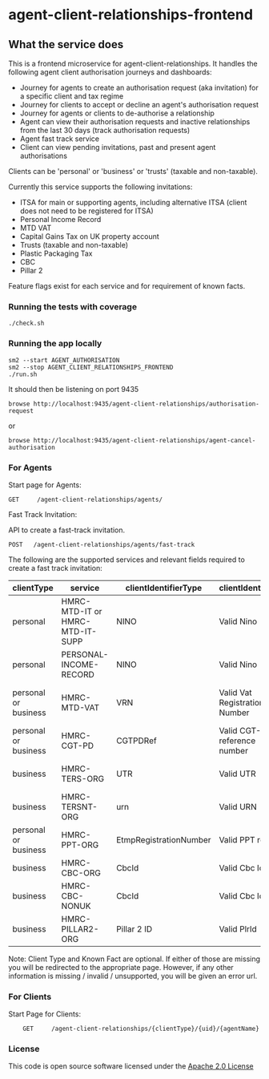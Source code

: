 
# agent-client-relationships-frontend

## What the service does
This is a frontend microservice for agent-client-relationships. It handles the following agent client authorisation journeys and dashboards:

- Journey for agents to create an authorisation request (aka invitation) for a specific client and tax regime
- Journey for clients to accept or decline an agent's authorisation request
- Journey for agents or clients to de-authorise a relationship
- Agent can view their authorisation requests and inactive relationships from the last 30 days (track authorisation requests)
- Agent fast track service
- Client can view pending invitations, past and present agent authorisations

Clients can be 'personal' or 'business' or 'trusts' (taxable and non-taxable).

Currently this service supports the following invitations:
- ITSA for main or supporting agents, including alternative ITSA (client does not need to be registered for ITSA)
- Personal Income Record
- MTD VAT
- Capital Gains Tax on UK property account
- Trusts (taxable and non-taxable)
- Plastic Packaging Tax
- CBC
- Pillar 2

Feature flags exist for each service and for requirement of known facts.

### Running the tests with coverage

    ./check.sh

### Running the app locally

    sm2 --start AGENT_AUTHORISATION
    sm2 --stop AGENT_CLIENT_RELATIONSHIPS_FRONTEND
    ./run.sh

It should then be listening on port 9435

    browse http://localhost:9435/agent-client-relationships/authorisation-request

or

    browse http://localhost:9435/agent-client-relationships/agent-cancel-authorisation

### For Agents

Start page for Agents:

    GET   	/agent-client-relationships/agents/

Fast Track Invitation:

API to create a fast-track invitation.

```
POST   /agent-client-relationships/agents/fast-track
```

The following are the supported services and relevant fields required to create a fast track invitation:

|clientType| service                | clientIdentifierType   | clientIdentifier              |knownFact|
|--------|------------------------|------------------------|-------------------------------|-------|
|personal| HMRC-MTD-IT or HMRC-MTD-IT-SUPP           | NINO                   | Valid Nino                    |Postcode|
|personal| PERSONAL-INCOME-RECORD | NINO                   | Valid Nino                    |Date of Birth|
|personal or business| HMRC-MTD-VAT           | VRN                    | Valid Vat Registration Number |Date of Client's VAT Registration|
|personal or business| HMRC-CGT-PD            | CGTPDRef               | Valid CGT-PD reference number |Postcode|
|business| HMRC-TERS-ORG          | UTR                    | Valid UTR                     |Date of trust registration|
|business| HMRC-TERSNT-ORG        | urn                    | Valid URN                     |Date of trust registration|
|personal or business| HMRC-PPT-ORG           | EtmpRegistrationNumber | Valid PPT ref                 |Date of registration|
|business| HMRC-CBC-ORG       | CbcId                  | Valid Cbc Id                  |Date of registration|
|business| HMRC-CBC-NONUK       | CbcId                  | Valid Cbc Id                  |Date of registration|
|business| HMRC-PILLAR2-ORG       | Pillar 2 ID            | Valid PlrId                   |Date of registration|


Note: Client Type and Known Fact are optional. If either of those are missing you will be redirected to the appropriate page. However, if any other information is missing / invalid / unsupported, you will be given an error url.

### For Clients

Start Page for Clients:

```
    GET     /agent-client-relationships/{clientType}/{uid}/{agentName}

```

### License

This code is open source software licensed under the [Apache 2.0 License]("http://www.apache.org/licenses/LICENSE-2.0.html")


